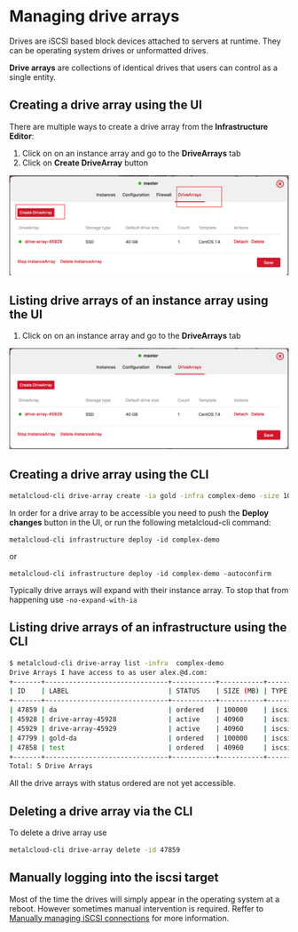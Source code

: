 # Managing drive arrays

Drives are iSCSI based block devices attached to servers at runtime. They can be operating system drives or unformatted drives.

**Drive arrays** are collections of identical drives that users can control as a single entity.

## Creating a drive array using the UI
There are multiple ways to create a drive array from the **Infrastructure Editor**:
1. Click on on an instance array and go to the **DriveArrays** tab
2. Click on **Create DriveArray** button

![](/assets/guides/managing_drive_arrays1.png)

## Listing drive arrays of an instance array using the UI

1. Click on on an instance array and go to the **DriveArrays** tab

![](/assets/guides/managing_drive_arrays2.png)

## Creating a drive array using the CLI

```bash
metalcloud-cli drive-array create -ia gold -infra complex-demo -size 100000 -label da
```

In order for a drive array to be accessible you need to push the **Deploy changes** button in the UI, or run the following metalcloud-cli command:

```
metalcloud-cli infrastructure deploy -id complex-demo
```
or
```
metalcloud-cli infrastructure deploy -id complex-demo -autoconfirm
```


Typically drive arrays will expand with their instance array. To stop that from happening use `-no-expand-with-ia`

## Listing drive arrays of an infrastructure using the CLI

```bash
$ metalcloud-cli drive-array list -infra  complex-demo
Drive Arrays I have access to as user alex.@d.com:
+-------+-------------------------------+-----------+-----------+-----------+-------------------------------+-----------+--------------------------+
| ID    | LABEL                         | STATUS    | SIZE (MB) | TYPE      | ATTACHED TO                   | DRV_CNT   | TEMPLATE                 |
+-------+-------------------------------+-----------+-----------+-----------+-------------------------------+-----------+--------------------------+
| 47859 | da                            | ordered   | 100000    | iscsi_ssd | gold (#37135)                 | 1         |                          |
| 45928 | drive-array-45928             | active    | 40960     | iscsi_ssd | workers (#35516)              | 2         | CentOS 7.4 (#78)         |
| 45929 | drive-array-45929             | active    | 40960     | iscsi_ssd | master (#35517)               | 1         | CentOS 7.4 (#78)         |
| 47799 | gold-da                       | ordered   | 100000    | iscsi_ssd | gold (#37135)                 | 1         |                          |
| 47858 | test                          | ordered   | 40960     | iscsi_ssd |                               | 1         |                          |
+-------+-------------------------------+-----------+-----------+-----------+-------------------------------+-----------+--------------------------+
Total: 5 Drive Arrays


```
All the drive arrays with status ordered are not yet accessible.

## Deleting a drive array via the CLI
To delete a drive array use
```bash
metalcloud-cli drive-array delete -id 47859
```

## Manually logging into the iscsi target

Most of the time the drives will simply appear in the operating system at a reboot. However sometimes manual intervention is required. Reffer to [Manually managing iSCSI connections](/advanced/manually_managing_iscsi_connections.md) for more information.